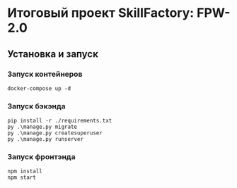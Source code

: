 # Итоговый проект SkillFactory: FPW-2.0

## Установка и запуск

### Запуск контейнеров

```
docker-compose up -d
```

### Запуск бэкэнда

```
pip install -r ./requirements.txt
py .\manage.py migrate
py .\manage.py createsuperuser
py .\manage.py runserver
```

### Запуск фронтэнда

```
npm install
npm start
```

